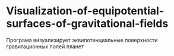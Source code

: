 # Visualization-of-equipotential-surfaces-of-gravitational-fields
Програма визуализирует эквипотенциальные поверхности гравитационных полей планет
